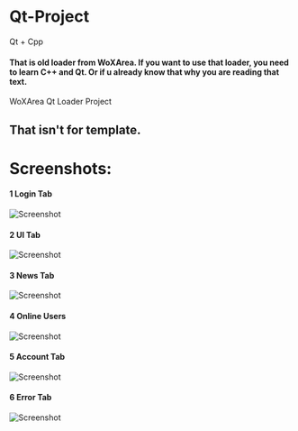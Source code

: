 # Qt-Project

Qt + Cpp

#### That is old loader from WoXArea. If you want to use that loader, you need to learn C++ and Qt. Or if u already know that why you are reading that text.


WoXArea Qt Loader Project

## That isn't for template.

# Screenshots:

#### 1 Login Tab
![Screenshot](https://raw.githubusercontent.com/lib-Pluton/Qt-Project/main/images/login.png)

#### 2 UI Tab
![Screenshot](https://raw.githubusercontent.com/lib-Pluton/Qt-Project/main/images/uitab.png)

#### 3 News Tab
![Screenshot](https://raw.githubusercontent.com/lib-Pluton/Qt-Project/main/images/news.png)

#### 4 Online Users
![Screenshot](https://raw.githubusercontent.com/lib-Pluton/Qt-Project/main/images/onlineusers.png)

#### 5 Account Tab
![Screenshot](https://raw.githubusercontent.com/lib-Pluton/Qt-Project/main/images/accounttab.png)

#### 6 Error Tab
![Screenshot](https://raw.githubusercontent.com/lib-Pluton/Qt-Project/main/images/errortab.png)
